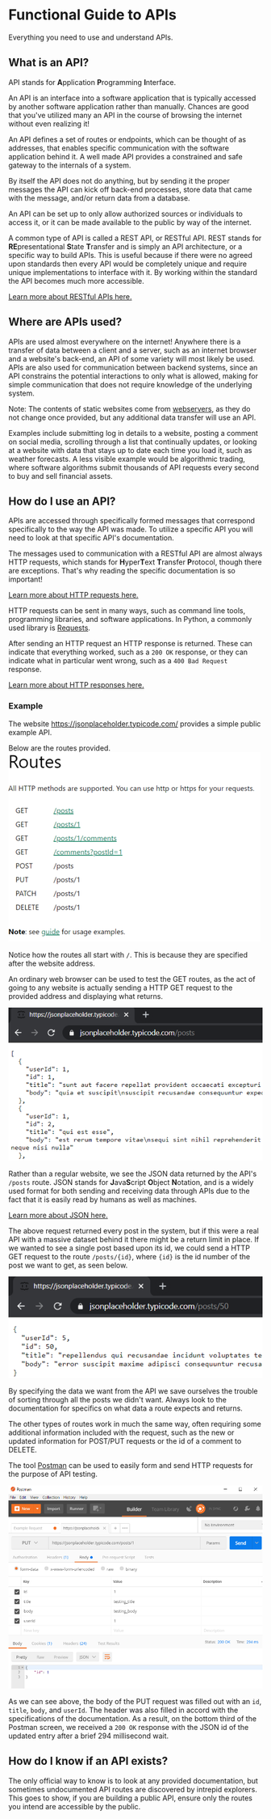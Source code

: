 # Functional Guide to APIs
Everything you need to use and understand APIs.

## What is an API?
API stands for **A**pplication **P**rogramming **I**nterface.

An API is an interface into a software application that is typically accessed by another software application rather than manually. Chances are good that you've utilized many an API in the course of browsing the internet without even realizing it!

An API defines a set of routes or endpoints, which can be thought of as addresses, that enables specific communication with the software application behind it. A well made API provides a constrained and safe gateway to the internals of a system.

By itself the API does not do anything, but by sending it the proper messages the API can kick off back-end processes, store data that came with the message, and/or return data from a database.

An API can be set up to only allow authorized sources or individuals to access it, or it can be made available to the public by way of the internet.

A common type of API is called a REST API, or RESTful API. REST stands for **RE**presentational **S**tate **T**ransfer and is simply an API architecture, or a specific way to build APIs. This is useful because if there were no agreed upon standards then every API would be completely unique and require unique implementations to interface with it. By working within the standard the API becomes much more accessible.

[Learn more about RESTful APIs here.](https://developer.mozilla.org/en-US/docs/Glossary/REST)

## Where are APIs used?
APIs are used almost everywhere on the internet! Anywhere there is a transfer of data between a client and a server, such as an internet browser and a website's back-end, an API of some variety will most likely be used. APIs are also used for communication between backend systems, since an API constrains the potential interactions to only what is allowed, making for simple communication that does not require knowledge of the underlying system.

Note: The contents of static websites come from [webservers](https://developer.mozilla.org/en-US/docs/Learn/Common_questions/What_is_a_web_server), as they do not change once provided, but any additional data transfer will use an API.

Examples include submitting log in details to a website, posting a comment on social media, scrolling through a list that continually updates, or looking at a website with data that stays up to date each time you load it, such as weather forecasts. A less visible example would be algorithmic trading, where software algorithms submit thousands of API requests every second to buy and sell financial assets.

## How do I use an API?
APIs are accessed through specifically formed messages that correspond specifically to the way the API was made. To utilize a specific API you will need to look at that specific API's documentation.

The messages used to communication with a RESTful API are almost always HTTP requests, which stands for **H**yper**T**ext **T**ransfer **P**rotocol, though there are exceptions. That's why reading the specific documentation is so important!

[Learn more about HTTP requests here.](https://developer.mozilla.org/en-US/docs/Web/HTTP/Methods)

HTTP requests can be sent in many ways, such as command line tools, programming libraries, and software applications. In Python, a commonly used library is [Requests](https://requests.readthedocs.io/en/master/).



After sending an HTTP request an HTTP response is returned. These can indicate that everything worked, such as a `200 OK` response, or they can indicate what in particular went wrong, such as a `400 Bad Request` response.

[Learn more about HTTP responses here.](https://developer.mozilla.org/en-US/docs/Web/HTTP/Status)

### Example

The website https://jsonplaceholder.typicode.com/ provides a simple public example API.

Below are the routes provided.
![example_routes](img/endpoints.PNG)

Notice how the routes all start with `/`. This is because they are specified after the website address.

An ordinary web browser can be used to test the GET routes, as the act of going to any website is actually sending a HTTP GET request to the provided address and displaying what returns.

![browser_example](img/browser_example.PNG)

Rather than a regular website, we see the JSON data returned by the API's `/posts` route. JSON stands for **J**ava**S**cript **O**bject **N**otation, and is a widely used format for both sending and receiving data through APIs due to the fact that it is easily read by humans as well as machines.

[Learn more about JSON here.](https://developer.mozilla.org/en-US/docs/Learn/JavaScript/Objects/JSON)

The above request returned every post in the system, but if this were a real API with a massive dataset behind it there might be a return limit in place. If we wanted to see a single post based upon its id, we could send a HTTP GET request to the route `/posts/{id}`, where `{id}` is the id number of the post we want to get, as seen below.

![browser_id_example](img/browser_id_example.PNG)

By specifying the data we want from the API we save ourselves the trouble of sorting through all the posts we didn't want. Always look to the documentation for specifics on what data a route expects and returns.

The other types of routes work in much the same way, often requiring some additional information included with the request, such as the new or updated information for POST/PUT requests or the id of a comment to DELETE.

The tool [Postman](https://www.postman.com/) can be used to easily form and send HTTP requests for the purpose of API testing.

![postman](img/postman.PNG)

As we can see above, the body of the PUT request was filled out with an `id`, `title`, `body`, and `userId`. The header was also filled in accord with the specifications of the documentation. As a result, on the bottom third of the Postman screen, we received a `200 OK` response with the JSON id of the updated entry after a brief 294 millisecond wait.

## How do I know if an API exists?

The only official way to know is to look at any provided documentation, but sometimes undocumented API routes are discovered by intrepid explorers. This goes to show, if you are building a public API, ensure only the routes you intend are accessible by the public.